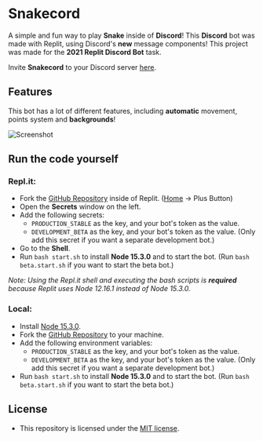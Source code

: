 # Snakecord
A simple and fun way to play **Snake** inside of **Discord**! This **Discord** bot was made with Replit, using Discord's **new** message components!
This project was made for the **2021 Replit Discord Bot** task.

Invite __Snakecord__ to your Discord server [here](https://discord.com/api/oauth2/authorize?client_id=847451240984215553&permissions=0&scope=bot%20applications.commands).

## Features
This bot has a lot of different features, including __automatic__ movement, points system and __backgrounds__!

![Screenshot](https://i.imgur.com/oshLfiW.png)
&nbsp;

## Run the code yourself
### Repl.it:
- Fork the [GitHub Repository](https://github.com/vanishedvan/Snakecord) inside of Replit. ([Home](https://replit.com/~) -> Plus Button)
- Open the **Secrets** window on the left.
- Add the following secrets:
  - `PRODUCTION_STABLE` as the key, and your bot's token as the value.
  - `DEVELOPMENT_BETA` as the key, and your bot's token as the value. (Only add this secret if you want a separate development bot.)
- Go to the **Shell**.
- Run `bash start.sh` to install __Node 15.3.0__ and to start the bot. (Run `bash beta.start.sh` if you want to start the beta bot.)

*Note: Using the Repl.it shell and executing the bash scripts is **required** because Replit uses Node 12.16.1 instead of Node 15.3.0.*

### Local:
- Install [Node 15.3.0](https://nodejs.org/download/release/v15.3.0/).
- Fork the [GitHub Repository](https://github.com/vanishedvan/Snakecord) to your machine.
- Add the following environment variables:
  - `PRODUCTION_STABLE` as the key, and your bot's token as the value.
  - `DEVELOPMENT_BETA` as the key, and your bot's token as the value. (Only add this secret if you want a separate development bot.)
- Run `bash start.sh` to install __Node 15.3.0__ and to start the bot. (Run `bash beta.start.sh` if you want to start the beta bot.)

## License
- This repository is licensed under the [MIT license](https://github.com/vanishedvan/Snakecord/blob/master/LICENSE).
